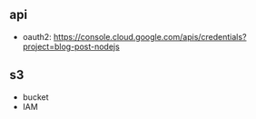 ## api

- oauth2: https://console.cloud.google.com/apis/credentials?project=blog-post-nodejs

## s3

- bucket
- IAM
